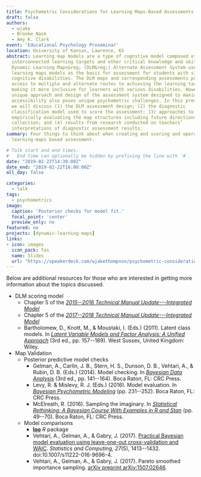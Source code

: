 ```yaml
---
title: Psychometric Considerations for Learning Maps-Based Assessments
draft: false
authors: 
  - wjake
  - Brooke Nash
  - Amy K. Clark
event: 'Educational Psychology Proseminar'
location: University of Kansas, Lawrence, KS
abstract: Learning map models are a type of cognitive model composed of multiple
  interconnected learning targets and other critical knowledge and skills. The
  Dynamic Learning Maps&reg; (DLM&reg;) Alternate Assessment System uses
  learning maps models as the basis for assessment for students with significant
  cognitive disabilities. The DLM maps and corresponding assessments provide
  access to multiple and alternate routes to achieving the learning targets,
  making it more inclusive for learners with various disabilities. However, the
  unique approach and design of the assessment system designed to maximize
  accessibility also poses unique psychometric challenges. In this presentation,
  we will discuss (1) the DLM assessment design; (2) the diagnostic
  classification model used to score the assessment; (3) approaches to
  empirically evaluating the map structures including future directions for data
  collection; and (4) results from research conducted on teachers’
  interpretations of diagnostic assessment results.
summary: Four things to think about when creating and scoring and operational
  learning-maps based assessment.

# Talk start and end times.
#   End time can optionally be hidden by prefixing the line with `#`.
date: "2019-02-22T14:30:00Z"
date_end: "2019-02-22T16:00:00Z"
all_day: false

categories:
  - talk
tags:
  - psychometrics
image:
  caption: 'Posterior checks for model fit.'
  focal_point: 'center'
  preview_only: no
featured: no
projects: [dynamic-learning-maps]
links:
- icon: images
  icon_pack: fas
  name: Slides
  url: "https://speakerdeck.com/wjakethompson/psychometric-considerations-for-learning-maps-based-assessments"
---
```


Below are additional resources for those who are interested in getting more information about the topics discussed.

- DLM scoring model
    - Chapter 5 of the [*2015--2016 Technical Manual Update---Integrated Model*](https://dynamiclearningmaps.org/sites/default/files/documents/publication/2016-2017_IM_Technical_Manual_Update.pdf)
    - Chapter 5 of the [*2017--2018 Technical Manual Update---Integrated Model*](https://dynamiclearningmaps.org/sites/default/files/documents/publication/2017-2018_IM_Technical_Manual_Update.pdf)
    - Bartholomew, D., Knott, M., & Moustaki, I. (Eds.) (2011). Latent class models. In [*Latent Variable Models and Factor Analysis: A Unified Approach*](https://www.amazon.com/Latent-Variable-Models-Factor-Analysis/dp/0470971924) (3rd ed., pp. 157--189). West Sussex, United Kingdom: Wiley.
- Map Validation
    - Posterior predictive model checks
        - Gelman, A., Carlin, J. B., Stern, H. S., Dunson, D. B., Vehtari, A., & Rubin, D. B. (Eds.) (2014). Model checking. In [*Bayesian Data Analysis*](https://www.amazon.com/Bayesian-Analysis-Chapman-Statistical-Science/dp/1439840954) (3rd ed., pp. 141--164). Boca Raton, FL: CRC Press.
        - Levy, R. & Mislevy, R. J. (Eds.) (2016). Model evaluation. In [*Bayesian Psychometric Modeling*](https://www.amazon.com/Bayesian-Psychometric-Modeling-Statistics-Behavioral/dp/1439884676/ref=sr_1_fkmrnull_1?crid=3BK6VP9M3UNWW&keywords=bayesian+psychometric+modeling&qid=1550605009&s=books&sprefix=bayesian+psycho%2Cstripbooks%2C143&sr=1-1-fkmrnull) (pp. 231--252). Boca Raton, FL: CRC Press.
        - McElreath, R. (2016). Sampling the imaginary. In [*Statistical Rethinking: A Bayesian Course With Examples in R and Stan*](https://www.amazon.com/Statistical-Rethinking-Bayesian-Examples-Chapman/dp/1482253445/ref=sr_1_2?keywords=statistical+rethinking&qid=1550604992&s=books&sr=1-2) (pp. 49--70). Boca Raton, FL: CRC Press.
    - Model comparisons
        - [**loo**](http://mc-stan.org/loo/) *R* package
        - Vehtari, A., Gelman, A., & Gabry, J. (2017). [Practical Bayesian model evaluation using leave-one-out cross-validation and WAIC](https://arxiv.org/abs/1507.04544). *Statistics and Computing, 27*(5), 1413--1432. doi:10.1007/s11222-016-9696-4.
        - Vehtari, A., Gelman, A., & Gabry, J. (2017). Pareto smoothed importance sampling. [arXiv preprint arXiv:1507.02646](https://arxiv.org/abs/1507.02646).
